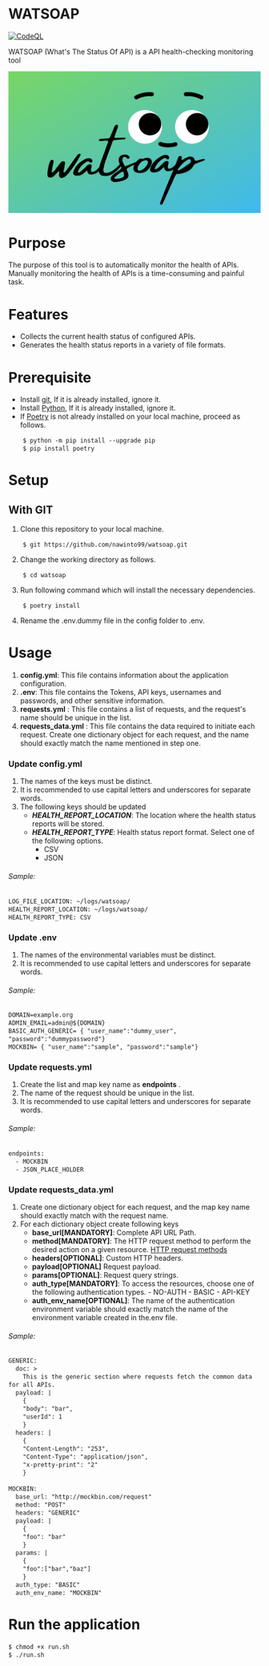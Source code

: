 # WATSOAP
[![CodeQL](https://github.com/nawinto99/gitoxy/actions/workflows/codeql-analysis.yml/badge.svg?branch=main)](https://github.com/nawinto99/gitoxy/actions/workflows/codeql-analysis.yml)


WATSOAP (What's The Status Of API) is a API health-checking monitoring tool

![gitoxy](./docs/assets/watsoap.png)


# Purpose
The purpose of this tool is to automatically monitor the health of APIs. Manually monitoring the health of APIs is a time-consuming and painful task.

# Features
- Collects the current health status of configured APIs.
- Generates the health status reports in a variety of file formats.

# Prerequisite

- Install [git](https://git-scm.com/), If it is already installed, ignore it.
- Install [Python](https://www.python.org/), If it is already installed, ignore it.
- If [Poetry](https://python-poetry.org/docs/) is not already installed on your local machine, proceed as follows.
```
    $ python -m pip install --upgrade pip
    $ pip install poetry
```

# Setup 

## With GIT

1. Clone this repository to your local machine.

```
    $ git https://github.com/nawinto99/watsoap.git
```

2. Change the working directory as follows.
```
    $ cd watsoap
```
3. Run following command which will install the necessary dependencies.

```
    $ poetry install
```
4. Rename the .env.dummy file in the config folder to .env.

# Usage
1. **config.yml**: This file contains information about the application configuration.
2. **.env**: This file contains the Tokens, API keys, usernames and passwords, and other sensitive information.
3. **requests.yml** : This file contains a list of requests, and the request's name should be unique in the list.
4. **requests_data.yml** : This file contains the data required to initiate each request. Create one dictionary object for each request, and the name should exactly match the name mentioned in step one.

### Update **config.yml**
1. The names of the keys must be distinct.
2. It is recommended to use capital letters and underscores for separate words.
3. The following keys should be updated
   - ***HEALTH_REPORT_LOCATION***: The location where the health status reports will be stored.
   - ***HEALTH_REPORT_TYPE***: Health status report format. Select one of the following options.
        - CSV
        - JSON

###### Sample:
```
LOG_FILE_LOCATION: ~/logs/watsoap/
HEALTH_REPORT_LOCATION: ~/logs/watsoap/
HEALTH_REPORT_TYPE: CSV
```

### Update **.env**
1. The names of the environmental variables must be distinct.
2. It is recommended to use capital letters and underscores for separate words.

###### Sample:
```
DOMAIN=example.org
ADMIN_EMAIL=admin@${DOMAIN}
BASIC_AUTH_GENERIC= { "user_name":"dummy_user", "password":"dummypassword"}
MOCKBIN= { "user_name":"sample", "password":"sample"}

```
### Update **requests.yml**
1. Create the list and map key name as **endpoints** .
2. The name of the request should be unique in the list.
3. It is recommended to use capital letters and underscores for separate words.

###### Sample:

```
endpoints:
  - MOCKBIN
  - JSON_PLACE_HOLDER
```
### Update **requests_data.yml**
1. Create one dictionary object for each request, and the map key name should exactly match with the request name.
2. For each dictionary object create following keys
    - **base_url[MANDATORY]**: Complete API URL Path.
    - **method[MANDATORY]**: The HTTP request method to perform the desired action on a given resource. [HTTP request methods](https://developer.mozilla.org/en-US/docs/Web/HTTP/Methods)
    - **headers[OPTIONAL]**: Custom HTTP headers.
    - **payload[OPTIONAL]** Request payload.
    - **params[OPTIONAL]**: Request query strings.
    - **auth_type[MANDATORY]**: To access the resources, choose one of the following authentication types. 
            - NO-AUTH
            - BASIC
            - API-KEY
    - **auth_env_name[OPTIONAL]**: The name of the authentication environment variable should exactly match the name of the environment variable created in the.env file.


###### Sample:

```
GENERIC:
  doc: >
    This is the generic section where requests fetch the common data for all APIs.
  payload: |
    {
    "body": "bar",
    "userId": 1
    }
  headers: |
    {
    "Content-Length": "253",
    "Content-Type": "application/json",
    "x-pretty-print": "2"
    }

MOCKBIN:
  base_url: "http://mockbin.com/request"
  method: "POST"
  headers: "GENERIC"
  payload: |
    {
    "foo": "bar"
    }
  params: |
    {
    "foo":["bar","baz"]
    }
  auth_type: "BASIC"
  auth_env_name: "MOCKBIN"
```


# Run the application

```
$ chmod +x run.sh
$ ./run.sh
```


